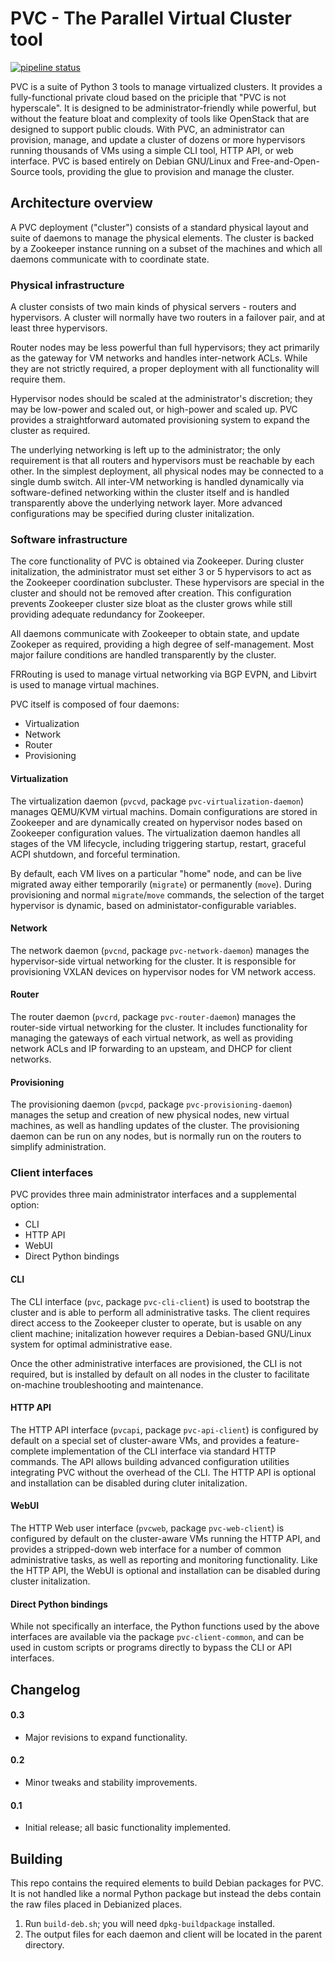 # PVC - The Parallel Virtual Cluster tool

[![pipeline status](https://git.bonifacelabs.ca/bonifacelabs/pvc/badges/master/pipeline.svg)](https://git.bonifacelabs.ca/bonifacelabs/pvc/commits/master)

PVC is a suite of Python 3 tools to manage virtualized clusters. It provides a fully-functional private cloud based on the priciple that "PVC is not hyperscale". It is designed to be administrator-friendly while powerful, but without the feature bloat and complexity of tools like OpenStack that are designed to support public clouds. With PVC, an administrator can provision, manage, and update a cluster of dozens or more hypervisors running thousands of VMs using a simple CLI tool, HTTP API, or web interface. PVC is based entirely on Debian GNU/Linux and Free-and-Open-Source tools, providing the glue to provision and manage the cluster.

## Architecture overview

A PVC deployment ("cluster") consists of a standard physical layout and suite of daemons to manage the physical elements. The cluster is backed by a Zookeeper instance running on a subset of the machines and which all daemons communicate with to coordinate state.

### Physical infrastructure

A cluster consists of two main kinds of physical servers - routers and hypervisors. A cluster will normally have two routers in a failover pair, and at least three hypervisors.

Router nodes may be less powerful than full hypervisors; they act primarily as the gateway for VM networks and handles inter-network ACLs. While they are not strictly required, a proper deployment with all functionality will require them.

Hypervisor nodes should be scaled at the administrator's discretion; they may be low-power and scaled out, or high-power and scaled up. PVC provides a straightforward automated provisioning system to expand the cluster as required.

The underlying networking is left up to the administrator; the only requirement is that all routers and hypervisors must be reachable by each other. In the simplest deployment, all physical nodes may be connected to a single dumb switch. All inter-VM networking is handled dynamically via software-defined networking within the cluster itself and is handled transparently above the underlying network layer. More advanced configurations may be specified during cluster initalization.

### Software infrastructure

The core functionality of PVC is obtained via Zookeeper. During cluster initalization, the administrator must set either 3 or 5 hypervisors to act as the Zookeeper coordination subcluster. These hypervisors are special in the cluster and should not be removed after creation. This configuration prevents Zookeeper cluster size bloat as the cluster grows while still providing adequate redundancy for Zookeeper.

All daemons communicate with Zookeeper to obtain state, and update Zookeper as required, providing a high degree of self-management. Most major failure conditions are handled transparently by the cluster.

FRRouting is used to manage virtual networking via BGP EVPN, and Libvirt is used to manage virtual machines.

PVC itself is composed of four daemons:

* Virtualization
* Network
* Router
* Provisioning

#### Virtualization

The virtualization daemon (`pvcvd`, package `pvc-virtualization-daemon`) manages QEMU/KVM virtual machins. Domain configurations are stored in Zookeeper and are dynamically created on hypervisor nodes based on Zookeeper configuration values. The virtualization daemon handles all stages of the VM lifecycle, including triggering startup, restart, graceful ACPI shutdown, and forceful termination.

By default, each VM lives on a particular "home" node, and can be live migrated away either temporarily (`migrate`) or permanently (`move`). During provisioning and normal `migrate`/`move` commands, the selection of the target hypervisor is dynamic, based on administator-configurable variables.

#### Network

The network daemon (`pvcnd`, package `pvc-network-daemon`) manages the hypervisor-side virtual networking for the cluster. It is responsible for provisioning VXLAN devices on hypervisor nodes for VM network access.

#### Router

The router daemon (`pvcrd`, package `pvc-router-daemon`) manages the router-side virtual networking for the cluster. It includes functionality for managing the gateways of each virtual network, as well as providing network ACLs and IP forwarding to an upsteam, and DHCP for client networks.

#### Provisioning

The provisioning daemon (`pvcpd`, package `pvc-provisioning-daemon`) manages the setup and creation of new physical nodes, new virtual machines, as well as handling updates of the cluster. The provisioning daemon can be run on any nodes, but is normally run on the routers to simplify administration.


### Client interfaces

PVC provides three main administrator interfaces and a supplemental option:

* CLI
* HTTP API
* WebUI
* Direct Python bindings

#### CLI

The CLI interface (`pvc`, package `pvc-cli-client`) is used to bootstrap the cluster and is able to perform all administrative tasks. The client requires direct access to the Zookeeper cluster to operate, but is usable on any client machine; initalization however requires a Debian-based GNU/Linux system for optimal administrative ease.

Once the other administrative interfaces are provisioned, the CLI is not required, but is installed by default on all nodes in the cluster to facilitate on-machine troubleshooting and maintenance.

#### HTTP API

The HTTP API interface (`pvcapi`, package `pvc-api-client`) is configured by default on a special set of cluster-aware VMs, and provides a feature-complete implementation of the CLI interface via standard HTTP commands. The API allows building advanced configuration utilities integrating PVC without the overhead of the CLI. The HTTP API is optional and installation can be disabled during cluter initalization.

#### WebUI

The HTTP Web user interface (`pvcweb`, package `pvc-web-client`) is configured by default on the cluster-aware VMs running the HTTP API, and provides a stripped-down web interface for a number of common administrative tasks, as well as reporting and monitoring functionality. Like the HTTP API, the WebUI is optional and installation can be disabled during cluster initalization.

#### Direct Python bindings

While not specifically an interface, the Python functions used by the above interfaces are available via the package `pvc-client-common`, and can be used in custom scripts or programs directly to bypass the CLI or API interfaces.

## Changelog

#### 0.3

* Major revisions to expand functionality.

#### 0.2

* Minor tweaks and stability improvements.

#### 0.1

* Initial release; all basic functionality implemented.

## Building

This repo contains the required elements to build Debian packages for PVC. It is not handled like a normal Python package but instead the debs contain the raw files placed in Debianized places.

1. Run `build-deb.sh`; you will need `dpkg-buildpackage` installed.
2. The output files for each daemon and client will be located in the parent directory.
